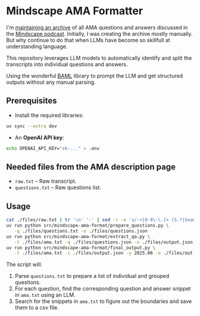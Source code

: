 # Mindscape AMA Formatter

I'm [maintaining an archive](https://docs.google.com/spreadsheets/d/1i2tmn7L-nlqOz0i-O1MVoOg6kafe9gC45VkaXs0LxMA/edit?gid=1378547435#gid=1378547435)
of all AMA questions and answers discussed in the [Mindscape podcast](https://www.preposterousuniverse.com/podcast/).
Initially, I was creating the archive mostly manually.
But why continue to do that when LLMs have become so skillfull at understanding language.

This repository leverages LLM models to automatically identify and split the transcripts into individual questions and answers.

Using the wonderful [BAML](https://github.com/BoundaryML/baml) library to prompt the LLM and get structured outputs without any manual parsing.

## Prerequisites

* Install the required libraries:

```bash
uv sync --extra dev
```

* An **OpenAI API key**:

```bash
echo OPENAI_API_KEY="sk-..." > .env
```

## Needed files from the AMA description page

* `raw.txt` – Raw transcript.
* `questions.txt` – Raw questions list.

## Usage

```bash
cat ./files/raw.txt | tr '\n' '-' | sed -r -e 's/-+[0-9\:\.]+ (S.?|Sean Carroll): / /g' > ./files/ama.txt
uv run python src/mindscape-ama-format/prepare_questions.py \
   -q ./files/questions.txt -o ./files/questions.json
uv run python src/mindscape-ama-format/extract_qa.py \
   -t ./files/ama.txt -q ./files/questions.json -o ./files/output.json
uv run python src/mindscape-ama-format/final_output.py \
   -t ./files/ama.txt -i ./files/output.json -y 2025.06 -o ./files/out.csv
```

The script will:

1. Parse `questions.txt` to prepare a list of individual and grouped questions.
2. For each question, find the corresponding question and answer snippet in `ama.txt` using an LLM.
3. Search for the snippets in `ama.txt` to figure out the boundaries and save them to a csv file.
